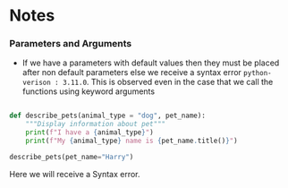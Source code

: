 # Notes

### Parameters and Arguments

- If we have a parameters with default values then they must be placed after non default parameters else we receive a syntax error `python-verison : 3.11.0`. This is observed even in the case that we call the functions using keyword arguments

``` Python

def describe_pets(animal_type = "dog", pet_name):
    """Display information about pet"""
    print(f"I have a {animal_type}")
    print(f"My {animal_type} name is {pet_name.title()}")

describe_pets(pet_name="Harry")

```
Here we will receive a Syntax error.

